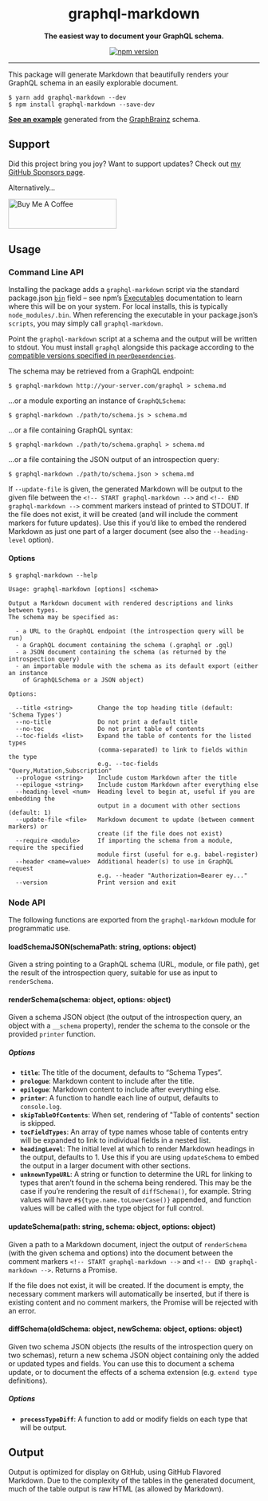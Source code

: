 <div align="center">

# graphql-markdown

**The easiest way to document your GraphQL schema.**

[![npm version](https://img.shields.io/npm/v/graphql-markdown.svg)](https://www.npmjs.com/package/graphql-markdown)

</div>

---

This package will generate Markdown that beautifully renders your GraphQL schema
in an easily explorable document.

```console
$ yarn add graphql-markdown --dev
$ npm install graphql-markdown --save-dev
```

**[See an example][example]** generated from the [GraphBrainz][] schema.

## Support

Did this project bring you joy? Want to support updates? Check out
[my GitHub Sponsors page](https://github.com/sponsors/exogen).

Alternatively…

<a href="https://www.buymeacoffee.com/mosswood" target="_blank"><img src="https://cdn.buymeacoffee.com/buttons/v2/default-yellow.png" alt="Buy Me A Coffee" style="height: 60px !important;width: 217px !important;"></a>

## Usage

### Command Line API

Installing the package adds a `graphql-markdown` script via the standard package.json
[`bin`](https://docs.npmjs.com/cli/v10/configuring-npm/package-json#bin) field – see
npm’s [Executables](https://docs.npmjs.com/cli/v10/configuring-npm/folders#executables)
documentation to learn where this will be on your system. For local installs,
this is typically `node_modules/.bin`. When referencing the executable in
your package.json’s `scripts`, you may simply call `graphql-markdown`.

Point the `graphql-markdown` script at a schema and the output will be written
to stdout. You must install `graphql` alongside this package according to the
[compatible versions specified in `peerDependencies`](./package.json).

The schema may be retrieved from a GraphQL endpoint:

```console
$ graphql-markdown http://your-server.com/graphql > schema.md
```

…or a module exporting an instance of `GraphQLSchema`:

```console
$ graphql-markdown ./path/to/schema.js > schema.md
```

…or a file containing GraphQL syntax:

```console
$ graphql-markdown ./path/to/schema.graphql > schema.md
```

…or a file containing the JSON output of an introspection query:

```console
$ graphql-markdown ./path/to/schema.json > schema.md
```

If `--update-file` is given, the generated Markdown will be output to the given
file between the `<!-- START graphql-markdown -->` and
`<!-- END graphql-markdown -->` comment markers instead of printed to STDOUT. If
the file does not exist, it will be created (and will include the comment
markers for future updates). Use this if you’d like to embed the rendered
Markdown as just one part of a larger document (see also the `--heading-level`
option).

#### Options

```console
$ graphql-markdown --help

Usage: graphql-markdown [options] <schema>

Output a Markdown document with rendered descriptions and links between types.
The schema may be specified as:

  - a URL to the GraphQL endpoint (the introspection query will be run)
  - a GraphQL document containing the schema (.graphql or .gql)
  - a JSON document containing the schema (as returned by the introspection query)
  - an importable module with the schema as its default export (either an instance
    of GraphQLSchema or a JSON object)

Options:

  --title <string>       Change the top heading title (default: 'Schema Types')
  --no-title             Do not print a default title
  --no-toc               Do not print table of contents
  --toc-fields <list>    Expand the table of contents for the listed types
                         (comma-separated) to link to fields within the type
                         e.g. --toc-fields "Query,Mutation,Subscription"
  --prologue <string>    Include custom Markdown after the title
  --epilogue <string>    Include custom Markdown after everything else
  --heading-level <num>  Heading level to begin at, useful if you are embedding the
                         output in a document with other sections (default: 1)
  --update-file <file>   Markdown document to update (between comment markers) or
                         create (if the file does not exist)
  --require <module>     If importing the schema from a module, require the specified
                         module first (useful for e.g. babel-register)
  --header <name=value>  Additional header(s) to use in GraphQL request
                         e.g. --header "Authorization=Bearer ey..."
  --version              Print version and exit
```

### Node API

The following functions are exported from the `graphql-markdown` module for
programmatic use.

#### loadSchemaJSON(schemaPath: string, options: object)

Given a string pointing to a GraphQL schema (URL, module, or file path), get the
result of the introspection query, suitable for use as input to `renderSchema`.

#### renderSchema(schema: object, options: object)

Given a schema JSON object (the output of the introspection query, an object
with a `__schema` property), render the schema to the console or the provided
`printer` function.

##### Options

- **`title`**: The title of the document, defaults to “Schema Types”.
- **`prologue`**: Markdown content to include after the title.
- **`epilogue`**: Markdown content to include after everything else.
- **`printer`**: A function to handle each line of output, defaults to
  `console.log`.
- **`skipTableOfContents`**: When set, rendering of "Table of contents" section
  is skipped.
- **`tocFieldTypes`**: An array of type names whose table of contents entry will
  be expanded to link to individual fields in a nested list.
- **`headingLevel`**: The initial level at which to render Markdown headings in
  the output, defaults to 1. Use this if you are using `updateSchema` to embed
  the output in a larger document with other sections.
- **`unknownTypeURL`**: A string or function to determine the URL for linking to
  types that aren’t found in the schema being rendered. This may be the case if
  you’re rendering the result of `diffSchema()`, for example. String values will
  have `#${type.name.toLowerCase()}` appended, and function values will be
  called with the type object for full control.

#### updateSchema(path: string, schema: object, options: object)

Given a path to a Markdown document, inject the output of `renderSchema` (with
the given schema and options) into the document between the comment markers
`<!-- START graphql-markdown -->` and `<!-- END graphql-markdown -->`. Returns a
Promise.

If the file does not exist, it will be created. If the document is empty, the
necessary comment markers will automatically be inserted, but if there is
existing content and no comment markers, the Promise will be rejected with an
error.

#### diffSchema(oldSchema: object, newSchema: object, options: object)

Given two schema JSON objects (the results of the introspection query on two
schemas), return a new schema JSON object containing only the added or updated
types and fields. You can use this to document a schema update, or to document
the effects of a schema extension (e.g. `extend type` definitions).

##### Options

- **`processTypeDiff`**: A function to add or modify fields on each type that
  will be output.

## Output

Output is optimized for display on GitHub, using GitHub Flavored Markdown. Due
to the complexity of the tables in the generated document, much of the table
output is raw HTML (as allowed by Markdown).

[example]: https://github.com/exogen/graphbrainz/blob/master/docs/types.md
[graphbrainz]: https://github.com/exogen/graphbrainz
